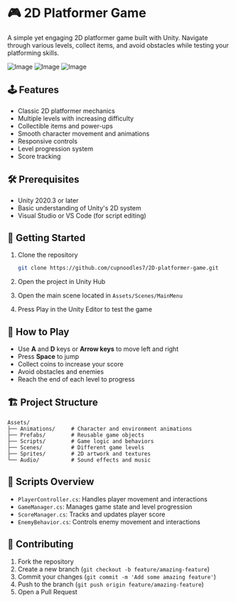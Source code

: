 # 🎮 2D Platformer Game

A simple yet engaging 2D platformer game built with Unity. Navigate through various levels, collect items, and avoid obstacles while testing your platforming skills.

![Image](https://github.com/user-attachments/assets/9e9e1534-5c7e-4a8a-8959-5f48c0810658)
![Image](https://github.com/user-attachments/assets/aa201cfe-dac2-4419-bdaa-780d6c9aa8fd)
![Image](https://github.com/user-attachments/assets/519e937c-685c-4248-b369-23db5098b603)



## 🕹️ Features

- Classic 2D platformer mechanics
- Multiple levels with increasing difficulty
- Collectible items and power-ups
- Smooth character movement and animations
- Responsive controls
- Level progression system
- Score tracking

## 🛠️ Prerequisites

- Unity 2020.3 or later
- Basic understanding of Unity's 2D system
- Visual Studio or VS Code (for script editing)

## 🚀 Getting Started

1. Clone the repository
   ```bash
   git clone https://github.com/cupnoodles7/2D-platformer-game.git
   ```

2. Open the project in Unity Hub

3. Open the main scene located in `Assets/Scenes/MainMenu`

4. Press Play in the Unity Editor to test the game

## 🎯 How to Play

- Use **A** and **D** keys or **Arrow keys** to move left and right
- Press **Space** to jump
- Collect coins to increase your score
- Avoid obstacles and enemies
- Reach the end of each level to progress

## 🏗️ Project Structure

```
Assets/
├── Animations/     # Character and environment animations
├── Prefabs/        # Reusable game objects
├── Scripts/        # Game logic and behaviors
├── Scenes/         # Different game levels
├── Sprites/        # 2D artwork and textures
└── Audio/          # Sound effects and music
```

## 📝 Scripts Overview

- `PlayerController.cs`: Handles player movement and interactions
- `GameManager.cs`: Manages game state and level progression
- `ScoreManager.cs`: Tracks and updates player score
- `EnemyBehavior.cs`: Controls enemy movement and interactions

## 🤝 Contributing

1. Fork the repository
2. Create a new branch (`git checkout -b feature/amazing-feature`)
3. Commit your changes (`git commit -m 'Add some amazing feature'`)
4. Push to the branch (`git push origin feature/amazing-feature`)
5. Open a Pull Request


